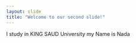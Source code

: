 ```yaml
---
layout: slide
title: "Welcome to our second slide!"
---
```

I study in KING SAUD University
my Name is Nada
